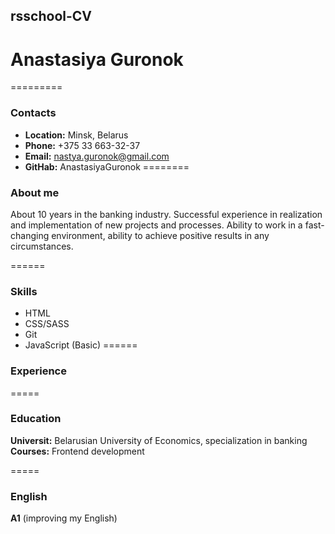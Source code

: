 ## rsschool-CV
# Anastasiya Guronok
=========
### Contacts
* __Location:__ Minsk, Belarus
* __Phone:__ +375 33 663-32-37
* __Email:__ nastya.guronok@gmail.com
* __GitHab:__ AnastasiyaGuronok
========
### About me
 About 10 years in the banking industry. Successful experience in realization and implementation of new projects and processes. Ability to work in a fast-changing environment, ability to achieve positive results in any circumstances.
 
======
### Skills
* HTML
* CSS/SASS
* Git
* JavaScript (Basic)
======
### Experience
=====
### Education
__Universit:__ Belarusian University of Economics, specialization in banking 
__Courses:__ Frontend development

=====
### English 
__A1__ (improving my English)



